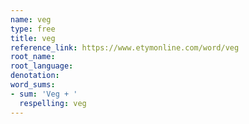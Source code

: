 ```yaml
---
name: veg
type: free
title: veg
reference_link: https://www.etymonline.com/word/veg
root_name: 
root_language: 
denotation: 
word_sums:
- sum: 'Veg + '
  respelling: veg
---
```

